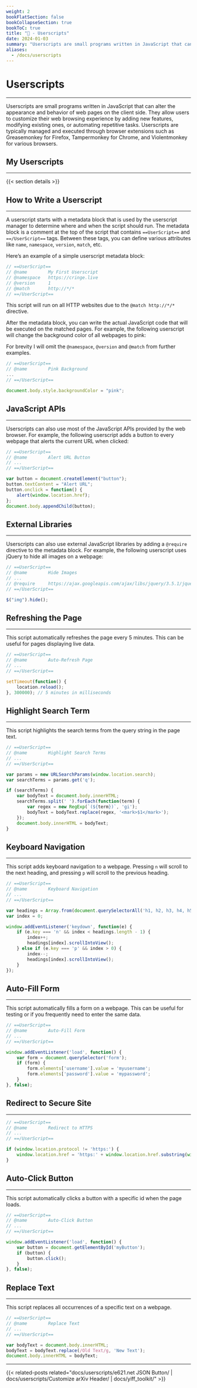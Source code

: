 ```yaml
---
weight: 2
bookFlatSection: false
bookCollapseSection: true
bookToC: true
title: "📜 - Userscripts"
date: 2024-01-03
summary: "Userscripts are small programs written in JavaScript that can alter the appearance and behavior of web pages on the client side."
aliases:
  - /docs/userscripts
---
```


<!--markdownlint-disable MD025  -->

# Userscripts

---

Userscripts are small programs written in JavaScript that can alter the appearance and behavior of web pages on the client side. They allow users to customize their web browsing experience by adding new features, modifying existing ones, or automating repetitive tasks. Userscripts are typically managed and executed through browser extensions such as Greasemonkey for Firefox, Tampermonkey for Chrome, and Violentmonkey for various browsers.

## My Userscripts

---

{{< section details >}}

## How to Write a Userscript

---

A userscript starts with a metadata block that is used by the userscript manager to determine where and when the script should run. The metadata block is a comment at the top of the script that contains `==UserScript==` and `==/UserScript==` tags. Between these tags, you can define various attributes like `name`, `namespace`, `version`, `match`, etc.

Here’s an example of a simple userscript metadata block:

```js
// ==UserScript==
// @name        My First Userscript
// @namespace   https://cringe.live
// @version     1
// @match       http://*/*
// ==/UserScript==
```

This script will run on all HTTP websites due to the `@match http://*/*` directive.

After the metadata block, you can write the actual JavaScript code that will be executed on the matched pages. For example, the following userscript will change the background color of all webpages to pink:

For brevity I will omit the `@namespace`, `@version` and `@match` from further examples.

```js
// ==UserScript==
// @name        Pink Background
...
// ==/UserScript==

document.body.style.backgroundColor = "pink";
```

## JavaScript APIs

---

Userscripts can also use most of the JavaScript APIs provided by the web browser. For example, the following userscript adds a button to every webpage that alerts the current URL when clicked:

```js
// ==UserScript==
// @name        Alert URL Button
// ...
// ==/UserScript==

var button = document.createElement("button");
button.textContent = "Alert URL";
button.onclick = function() {
    alert(window.location.href);
};
document.body.appendChild(button);
```

## External Libraries

---

Userscripts can also use external JavaScript libraries by adding a `@require` directive to the metadata block. For example, the following userscript uses jQuery to hide all images on a webpage:

```js
// ==UserScript==
// @name        Hide Images
// ...
// @require     https://ajax.googleapis.com/ajax/libs/jquery/3.5.1/jquery.min.js
// ==/UserScript==

$("img").hide();
```

## Refreshing the Page

---

This script automatically refreshes the page every 5 minutes. This can be useful for pages displaying live data.

```js
// ==UserScript==
// @name        Auto-Refresh Page
// ...
// ==/UserScript==

setTimeout(function() {
    location.reload();
}, 300000); // 5 minutes in milliseconds
```

## Highlight Search Term

---

This script highlights the search terms from the query string in the page text.

```js
// ==UserScript==
// @name        Highlight Search Terms
// ...
// ==/UserScript==

var params = new URLSearchParams(window.location.search);
var searchTerms = params.get('q');

if (searchTerms) {
    var bodyText = document.body.innerHTML;
    searchTerms.split(' ').forEach(function(term) {
        var regex = new RegExp(`(${term})`, 'gi');
        bodyText = bodyText.replace(regex, '<mark>$1</mark>');
    });
    document.body.innerHTML = bodyText;
}
```

## Keyboard Navigation

---

This script adds keyboard navigation to a webpage. Pressing `n` will scroll to the next heading, and pressing `p` will scroll to the previous heading.

```js
// ==UserScript==
// @name        Keyboard Navigation
// ...
// ==/UserScript==

var headings = Array.from(document.querySelectorAll('h1, h2, h3, h4, h5, h6'));
var index = 0;

window.addEventListener('keydown', function(e) {
    if (e.key === 'n' && index < headings.length - 1) {
        index++;
        headings[index].scrollIntoView();
    } else if (e.key === 'p' && index > 0) {
        index--;
        headings[index].scrollIntoView();
    }
});
```

## Auto-Fill Form

---

This script automatically fills a form on a webpage. This can be useful for testing or if you frequently need to enter the same data.

```js
// ==UserScript==
// @name        Auto-Fill Form
// ...
// ==/UserScript==

window.addEventListener('load', function() {
    var form = document.querySelector('form');
    if (form) {
        form.elements['username'].value = 'myusername';
        form.elements['password'].value = 'mypassword';
    }
}, false);
```

## Redirect to Secure Site

---

```js
// ==UserScript==
// @name        Redirect to HTTPS
// ...
// ==/UserScript==

if (window.location.protocol != 'https:') {
    window.location.href = 'https:' + window.location.href.substring(window.location.protocol.length);
}
```

## Auto-Click Button

---

This script automatically clicks a button with a specific id when the page loads.

```js
// ==UserScript==
// @name        Auto-Click Button
// ...
// ==/UserScript==

window.addEventListener('load', function() {
    var button = document.getElementById('myButton');
    if (button) {
        button.click();
    }
}, false);
```

## Replace Text

---

This script replaces all occurrences of a specific text on a webpage.

```js
// ==UserScript==
// @name        Replace Text
// ...
// ==/UserScript==

var bodyText = document.body.innerHTML;
bodyText = bodyText.replace(/Old Text/g, 'New Text');
document.body.innerHTML = bodyText;
```

---

<!--
HUGO_SEARCH_EXCLUDE_START
-->
{{< related-posts related="docs/userscripts/e621.net JSON Button/ | docs/userscripts/Customize arXiv Header/ | docs/yiff_toolkit/" >}}
<!--
HUGO_SEARCH_EXCLUDE_END
-->
